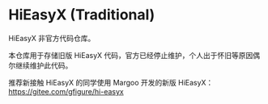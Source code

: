 # HiEasyX (Traditional)

HiEasyX 非官方代码仓库。

本仓库用于存储旧版 HiEasyX 代码，官方已经停止维护，个人出于怀旧等原因偶尔继续维护此代码。

推荐新接触 HiEasyX 的同学使用 Margoo 开发的新版 HiEasyX：https://gitee.com/gfigure/hi-easyx

